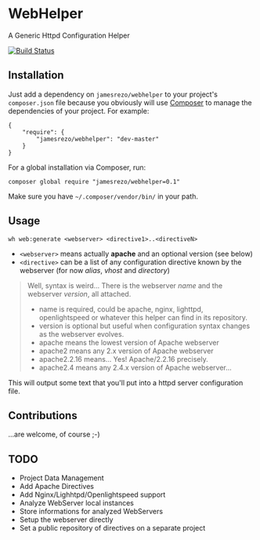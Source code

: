 # WebHelper
A Generic Httpd Configuration Helper

[![Build Status](https://api.travis-ci.org/JamesRezo/WebHelper.svg?branch=master)](https://travis-ci.org/JamesRezo/WebHelper)

## Installation

 Just add a dependency on `jamesrezo/webhelper` to your project's `composer.json` file because you obviously will use [Composer](https://getcomposer.org) to manage the dependencies of your project. For example:

```
{
    "require": {
        "jamesrezo/webhelper": "dev-master"
    }
}
```

For a global installation via Composer, run:

```composer global require "jamesrezo/webhelper=0.1"```

Make sure you have `~/.composer/vendor/bin/` in your path. 

## Usage

```wh web:generate <webserver> <directive1>..<directiveN>```

* `<webserver>` means actually **apache** and an optional version (see below)
* `<directive>` can be a list of any configuration directive known by the webserver (for now *alias*, *vhost* and *directory*)

> Well, <webserver> syntax is weird... 
> There is the webserver *name* and the webserver *version*, all attached.
> * name is required, could be apache, nginx, lighttpd, openlightspeed or whatever this helper can find in its repository.
> * version is optional but useful when configuration syntax changes as the webserver evolves.
> * apache means the lowest version of Apache webserver
> * apache2 means any 2.x version of Apache webserver
> * apache2.2.16 means... Yes! Apache/2.2.16 precisely.
> * apache2.4 means any 2.4.x version of Apache webserver...

This will output some text that you'll put into a httpd server configuration file.

## Contributions

...are welcome, of course ;-)

## TODO
* Project Data Management
* Add Apache Directives
* Add Nginx/Lighhtpd/Openlightspeed support
* Analyze WebServer local instances
* Store informations for analyzed WebServers
* Setup the webserver directly
* Set a public repository of directives on a separate project
